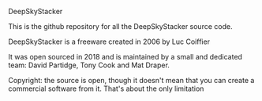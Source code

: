 DeepSkyStacker

This is the github repository for all the DeepSkyStacker source code.

DeepSkyStacker is a freeware created in 2006 by Luc Coiffier

It was open sourced in 2018 and is maintained by a small and dedicated team: David Partidge, Tony Cook and Mat Draper.

Copyright: the source is open, though it doesn't mean that you can create a commercial software from it.
That's about the only limitation
